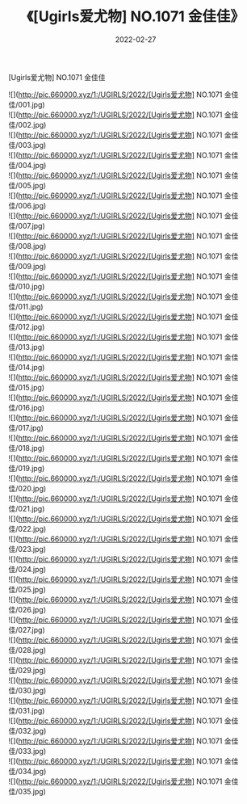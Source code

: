 ﻿---
layout: post
title:  《[Ugirls爱尤物] NO.1071 金佳佳》
date:   2022-02-27
img: http://pic.660000.xyz/1:/UGIRLS/2022/[Ugirls爱尤物] NO.1071 金佳佳/000.jpg
categories: [美女, 清纯, 唯美]
---

[Ugirls爱尤物] NO.1071 金佳佳

 ![](http://pic.660000.xyz/1:/UGIRLS/2022/[Ugirls爱尤物] NO.1071 金佳佳/001.jpg) <br>![](http://pic.660000.xyz/1:/UGIRLS/2022/[Ugirls爱尤物] NO.1071 金佳佳/002.jpg) <br>![](http://pic.660000.xyz/1:/UGIRLS/2022/[Ugirls爱尤物] NO.1071 金佳佳/003.jpg) <br>![](http://pic.660000.xyz/1:/UGIRLS/2022/[Ugirls爱尤物] NO.1071 金佳佳/004.jpg) <br>![](http://pic.660000.xyz/1:/UGIRLS/2022/[Ugirls爱尤物] NO.1071 金佳佳/005.jpg) <br>![](http://pic.660000.xyz/1:/UGIRLS/2022/[Ugirls爱尤物] NO.1071 金佳佳/006.jpg) <br>![](http://pic.660000.xyz/1:/UGIRLS/2022/[Ugirls爱尤物] NO.1071 金佳佳/007.jpg) <br>![](http://pic.660000.xyz/1:/UGIRLS/2022/[Ugirls爱尤物] NO.1071 金佳佳/008.jpg) <br>![](http://pic.660000.xyz/1:/UGIRLS/2022/[Ugirls爱尤物] NO.1071 金佳佳/009.jpg) <br>![](http://pic.660000.xyz/1:/UGIRLS/2022/[Ugirls爱尤物] NO.1071 金佳佳/010.jpg) <br>![](http://pic.660000.xyz/1:/UGIRLS/2022/[Ugirls爱尤物] NO.1071 金佳佳/011.jpg) <br>![](http://pic.660000.xyz/1:/UGIRLS/2022/[Ugirls爱尤物] NO.1071 金佳佳/012.jpg) <br>![](http://pic.660000.xyz/1:/UGIRLS/2022/[Ugirls爱尤物] NO.1071 金佳佳/013.jpg) <br>![](http://pic.660000.xyz/1:/UGIRLS/2022/[Ugirls爱尤物] NO.1071 金佳佳/014.jpg) <br>![](http://pic.660000.xyz/1:/UGIRLS/2022/[Ugirls爱尤物] NO.1071 金佳佳/015.jpg) <br>![](http://pic.660000.xyz/1:/UGIRLS/2022/[Ugirls爱尤物] NO.1071 金佳佳/016.jpg) <br>![](http://pic.660000.xyz/1:/UGIRLS/2022/[Ugirls爱尤物] NO.1071 金佳佳/017.jpg) <br>![](http://pic.660000.xyz/1:/UGIRLS/2022/[Ugirls爱尤物] NO.1071 金佳佳/018.jpg) <br>![](http://pic.660000.xyz/1:/UGIRLS/2022/[Ugirls爱尤物] NO.1071 金佳佳/019.jpg) <br>![](http://pic.660000.xyz/1:/UGIRLS/2022/[Ugirls爱尤物] NO.1071 金佳佳/020.jpg) <br>![](http://pic.660000.xyz/1:/UGIRLS/2022/[Ugirls爱尤物] NO.1071 金佳佳/021.jpg) <br>![](http://pic.660000.xyz/1:/UGIRLS/2022/[Ugirls爱尤物] NO.1071 金佳佳/022.jpg) <br>![](http://pic.660000.xyz/1:/UGIRLS/2022/[Ugirls爱尤物] NO.1071 金佳佳/023.jpg) <br>![](http://pic.660000.xyz/1:/UGIRLS/2022/[Ugirls爱尤物] NO.1071 金佳佳/024.jpg) <br>![](http://pic.660000.xyz/1:/UGIRLS/2022/[Ugirls爱尤物] NO.1071 金佳佳/025.jpg) <br>![](http://pic.660000.xyz/1:/UGIRLS/2022/[Ugirls爱尤物] NO.1071 金佳佳/026.jpg) <br>![](http://pic.660000.xyz/1:/UGIRLS/2022/[Ugirls爱尤物] NO.1071 金佳佳/027.jpg) <br>![](http://pic.660000.xyz/1:/UGIRLS/2022/[Ugirls爱尤物] NO.1071 金佳佳/028.jpg) <br>![](http://pic.660000.xyz/1:/UGIRLS/2022/[Ugirls爱尤物] NO.1071 金佳佳/029.jpg) <br>![](http://pic.660000.xyz/1:/UGIRLS/2022/[Ugirls爱尤物] NO.1071 金佳佳/030.jpg) <br>![](http://pic.660000.xyz/1:/UGIRLS/2022/[Ugirls爱尤物] NO.1071 金佳佳/031.jpg) <br>![](http://pic.660000.xyz/1:/UGIRLS/2022/[Ugirls爱尤物] NO.1071 金佳佳/032.jpg) <br>![](http://pic.660000.xyz/1:/UGIRLS/2022/[Ugirls爱尤物] NO.1071 金佳佳/033.jpg) <br>![](http://pic.660000.xyz/1:/UGIRLS/2022/[Ugirls爱尤物] NO.1071 金佳佳/034.jpg) <br>![](http://pic.660000.xyz/1:/UGIRLS/2022/[Ugirls爱尤物] NO.1071 金佳佳/035.jpg) <br>
